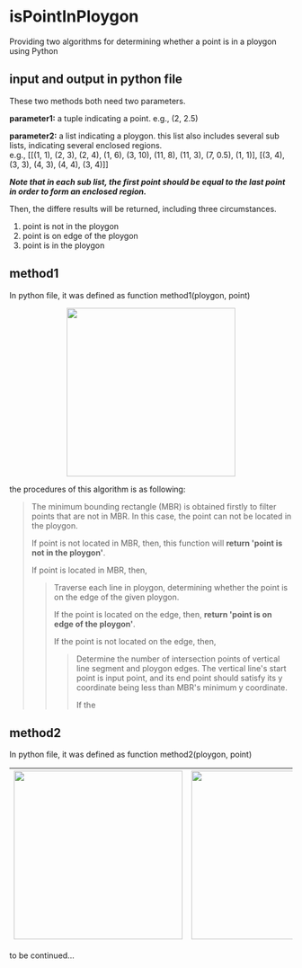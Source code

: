 # isPointInPloygon
Providing two algorithms for determining whether a point is in a ploygon using Python

## input and output in python file

These two methods both need two parameters.<br>

**parameter1:** a tuple indicating a point. e.g., (2, 2.5)<br>

**parameter2:** a list indicating a ploygon. this list also includes several sub lists, indicating several enclosed regions. <br>
  e.g., [[(1, 1), (2, 3), (2, 4), (1, 6), (3, 10), (11, 8), (11, 3), (7, 0.5), (1, 1)], [(3, 4), (3, 3), (4, 3), (4, 4), (3, 4)]]<br>

***Note that in each sub list, the first point should be equal to the last point in order to form an enclosed region.<br>***

Then, the differe results will be returned, including three circumstances.

1. point is not in the ploygon
2. point is on edge of the ploygon
3. point is in the ploygon


## method1

In python file, it was defined as function method1(ploygon, point)<br>

<center><img src="https://github.com/cshgiser/isPointInPloygon/blob/main/image/method1.jpg" width="300"/></center>

the procedures of this algorithm is as following:<br>

>The minimum bounding rectangle (MBR) is obtained firstly to filter points that are not in MBR. In this case, the point can not be located in the ploygon.<br>
>
>If point is not located in MBR, then,  this function will **return 'point is not in the ploygon'**.<br>
>
>If point is located in MBR, then,
>>Traverse each line in ploygon, determining whether the point is on the edge of the given ploygon. <br>
>>
>>If the point is located on the edge, then, **return 'point is on edge of the ploygon'**.<br>
>>
>>If the point is not located on the edge, then, 
>>>Determine the number of intersection points of vertical line segment and ploygon edges. The vertical line's start point is input point, and its end point should satisfy its y coordinate being less than MBR's minimum y coordinate.
>>>
>>>If the 

## method2

In python file, it was defined as function method2(ploygon, point)<br>


|<center><img src="https://github.com/cshgiser/isPointInPloygon/blob/main/image/method2_1.jpg" width="300"/></center>|<center><img src="https://github.com/cshgiser/isPointInPloygon/blob/main/image/method2_2.jpg" width="300"/></center>|<center><img src="https://github.com/cshgiser/isPointInPloygon/blob/main/image/method2_3.jpg" width="300"/></center>|
|  ----  | ----  | ----  |


to be continued...
